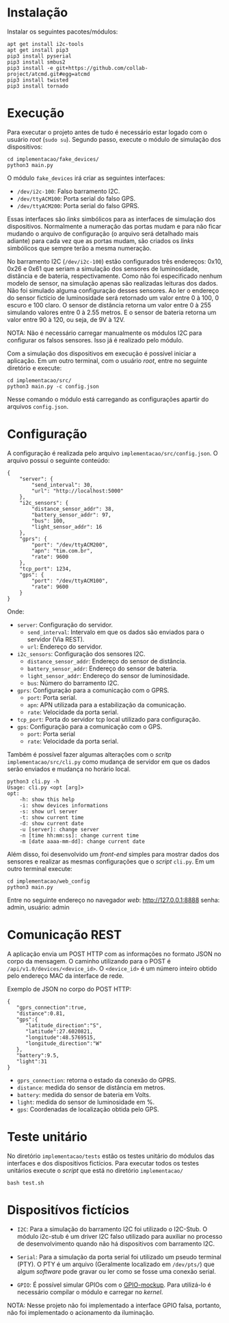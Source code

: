 # Instalação

Instalar os seguintes pacotes/módulos:
```text
apt get install i2c-tools
apt get install pip3
pip3 install pyserial
pip3 install smbus2
pip3 install -e git+https://github.com/collab-project/atcmd.git#egg=atcmd
pip3 install twisted
pip3 install tornado
```

# Execução

Para executar o projeto antes de tudo é necessário estar logado com o usuário _root_ (``sudo su``).
Segundo passo, execute o módulo de simulação dos dispositivos:
```text
cd implementacao/fake_devices/
python3 main.py
```
O módulo ``fake_devices`` irá criar as seguintes interfaces:
* ``/dev/i2c-100``: Falso barramento I2C.
* ``/dev/ttyACM100``: Porta serial do falso GPS.
* ``/dev/ttyACM200``: Porta serial do falso GPRS.

Essas interfaces são _links_ simbólicos para as interfaces de simulação dos dispositivos. Normalmente a numeração das portas mudam e para não ficar mudando o arquivo de configuração (o arquivo será detalhado mais adiante) para cada vez que as portas mudam, são criados os _links_ simbólicos que sempre terão a mesma numeração.

No barramento I2C (``/dev/i2c-100``) estão configurados três endereços: 0x10, 0x26 e 0x61 que seriam a simulação dos sensores de luminosidade, distância e de bateria, respectivamente. Como não foi especificado nenhum modelo de sensor, na simulação apenas são realizadas leituras dos dados. Não foi simulado alguma configuração desses sensores. Ao ler o endereço do sensor fictício de luminosidade será retornado um valor entre 0 à 100, 0 escuro e 100 claro. O sensor de distância retorna um valor entre 0 à 255 simulando valores entre 0 à 2.55 metros. E o sensor de bateria retorna um valor entre 90 à 120, ou seja, de 9V à 12V.

NOTA: Não é necessário carregar manualmente os módulos I2C para configurar os falsos sensores. Isso já é realizado pelo módulo.

Com a simulação dos dispositivos em execução é possível iniciar a aplicação. Em um outro terminal, com o usuário _root_, entre no seguinte diretório e execute:
```text
cd implementacao/src/
python3 main.py -c config.json 
```
Nesse comando o módulo está carregando as configurações apartir do arquivos ``config.json``.

# Configuração

A configuração é realizada pelo arquivo ``implementacao/src/config.json``. O arquivo possui o seguinte conteúdo:

```text
{
    "server": {
        "send_interval": 30,
        "url": "http://localhost:5000"
    },
    "i2c_sensors": {
        "distance_sensor_addr": 38,
        "battery_sensor_addr": 97,
        "bus": 100,
        "light_sensor_addr": 16
    },
    "gprs": {
        "port": "/dev/ttyACM200",
        "apn": "tim.com.br",
        "rate": 9600
    },
    "tcp_port": 1234,
    "gps": {
        "port": "/dev/ttyACM100",
        "rate": 9600
    }
}
```
Onde:
* ``server``: Configuração do servidor.
    * ``send_interval``: Intervalo em que os dados são enviados para o servidor (Via REST).
    * ``url``: Endereço do servidor.
* ``i2c_sensors``: Configuração dos sensores I2C.
    * ``distance_sensor_addr``: Endereço do sensor de distância.
    * ``battery_sensor_addr``: Endereço do sensor de bateria.
    * ``light_sensor_addr``: Endereço do sensor de luminosidade.
    * ``bus``: Número do barramento I2C.
* ``gprs``: Configuração para a comunicação com o GPRS.
    * ``port``: Porta serial.
    * ``apn``: APN utilizada para a estabilização da comunicação.
    * ``rate``: Velocidade da porta serial.
* ``tcp_port``: Porta do servidor tcp local utilizado para configuração.
* ``gps``: Configuração para a comunicação com o GPS.
    * ``port``: Porta serial
    * ``rate``: Velocidade da porta serial.

Também é possível fazer algumas alterações com o _scritp_ ``implementacao/src/cli.py`` como mudança de servidor em que os dados serão enviados e mudança no horário local.
```text
python3 cli.py -h
Usage: cli.py <opt [arg]>
opt:
	-h: show this help
	-i: show devices informations
	-s: show url server
	-t: show current time
	-d: show current date
	-u [server]: change server
	-n [time hh:mm:ss]: change current time
	-m [date aaaa-mm-dd]: change current date
```

Além disso, foi desenvolvido um _front-end_ simples para mostrar dados dos sensores e realizar as mesmas configurações que o _script_ ``cli.py``. Em um outro terminal execute:
```
cd implementacao/web_config
python3 main.py
```
Entre no seguinte endereço no navegador _web_:
http://127.0.0.1:8888
senha: admin,
usuário: admin

# Comunicação REST

A aplicação envia um POST HTTP com as informações no formato JSON no corpo da mensagem. O caminho utilizando para o POST é ``/api/v1.0/devices/<device_id>``. O ``<device_id>`` é um número inteiro obtido pelo endereço MAC da interface de rede.

Exemplo de JSON no corpo do POST HTTP:
```text
{
   "gprs_connection":true,
   "distance":0.81,
   "gps":{
      "latitude_direction":"S",
      "latitude":27.6020821,
      "longitude":48.5769515,
      "longitude_direction":"W"
   },
   "battery":9.5,
   "light":31
}
```
* ``gprs_connection``: retorna o estado da conexão do GPRS.
* ``distance``: medida do sensor de distância em metros.
* ``battery``: medida do sensor de bateria em Volts.
* ``light``: medida do sensor de luminosidade em %.
* ``gps``: Coordenadas de localização obtida pelo GPS.

# Teste unitário

No diretório ``implementacao/tests`` estão os testes unitário do módulos das interfaces e dos dispositivos fictícios. Para executar todos os testes unitários execute o _script_ que está no diretório ``implementacao/``
```
bash test.sh
```

# Dispositívos fictícios

* ``I2C``: Para a simulação do barramento I2C foi utilizado o I2C-Stub. O módulo i2c-stub é um driver I2C falso utilizado para auxiliar no processo de desenvolvimento quando não há dispositivos com barramento I2C.
* ``Serial``: Para a simulação da porta serial foi utilizado um pseudo terminal (PTY). O PTY é um arquivo (Geralmente localizado em ``/dev/pts/``) que algum _software_ pode gravar ou ler como se fosse uma conexão serial.

* ``GPIO``: É possível simular GPIOs com o [GPIO-mockup](https://wiki.peori.space/page/gpio). Para utilizá-lo é necessário compilar o módulo e carregar no _kernel_.

NOTA: Nesse projeto não foi implementado a interface GPIO falsa, portanto, não foi implementado o acionamento da iluminação.
